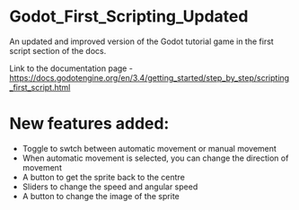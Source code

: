 # Godot_First_Scripting_Updated
An updated and improved version of the Godot tutorial game in the first script section of the docs.

Link to the documentation page - https://docs.godotengine.org/en/3.4/getting_started/step_by_step/scripting_first_script.html

# New features added:
- Toggle to swtch between automatic movement or manual movement
- When automatic movement is selected, you can change the direction of movement
- A button to get the sprite back to the centre
- Sliders to change the speed and angular speed
- A button to change the image of the sprite
